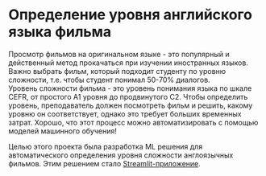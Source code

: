 # Определение уровня английского языка фильма

Просмотр фильмов на оригинальном языке - это популярный и действенный метод прокачаться при изучении иностранных языков. Важно выбрать фильм, который подходит студенту по уровню сложности, т.е. чтобы студент понимал 50-70% диалогов.    
Уровень сложности фильма - это уровень понимания языка по шкале CEFR, от простого А1 уровня до продвинутого С2. Чтобы определить уровень, преподаватель должен посмотреть фильм и решить, какому уровню он соответствует, однако это требует больших временных затрат. Хорошо, что этот процесс можно автоматизировать с помощью моделей машинного обучения!

Целью этого проекта была разработка ML решения для автоматического определения уровня сложности англоязычных фильмов. Этим решением стало [Streamlit-приложение](https://rrorchi-subtitles-level-prediction.streamlit.app/).
